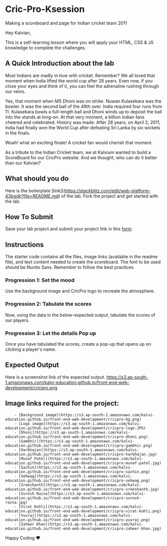 # Cric-Pro-Ksession
Making a scoreboard and page for Indian cricket team 2011


Hey Kalvian,

This is a self-learning lesson where you will apply your HTML, CSS & JS knowledge to complete the challenges.

## A Quick Introduction about the lab

Most Indians are madly in love with cricket. Remember? We all loved that moment when India lifted the world cup after 28 years. Even now, if you close your eyes and think of it, you can feel the adrenaline rushing through our veins.

Yes, that moment when MS Dhoni was on strike. Nuwan Kulasekara was the bowler. It was the second ball of the 49th over. India required four runs from 11. Kulasekara bowls a full-length ball and Dhoni winds up to deposit the ball into the stands at long-on. At that very moment, a billion Indian fans cheered and celebrated. History was made. After 28 years, on April 2, 2011, India had finally won the World Cup after defeating Sri Lanka by six wickets in the finals.

Woah! what an exciting finale! A cricket fan would cherish that moment.

As a tribute to the Indian Cricket team, we at Kalvium wanted to build a ScoreBoard for our CricPro website. And we thought, who can do it better than our Kalvian?

## What should you do

Here is the boilerplate [link]((https://stackblitz.com/edit/web-platform-43bgdk?file=README.md) of the lab. Fork the project and get started with the lab.

## How To Submit

Save your lab project and submit your project link in this [form](https://docs.google.com/forms/d/1FsIKaMGG8g_xISwHg0oGVQJpgHCXVRQGSQmpytu-b_o/viewform?usp=pp_url&entry.1483932328=CSK101-M2-L61.1).

## Instructions

The starter code contains all the files, image links (available in the readme file), and text content needed to create the scoreboard. The font to be used should be Nunito Sans. Remember to follow the best practices.

### Progression 1: Set the mood

Use the background image and CricPro logo to recreate the atmosphere.

### Progression 2: Tabulate the scores

Now, using the data in the below-expected output, tabulate the scores of our players.

### Progression 3: Let the details Pop up

Once you have tabulated the scores, create a pop-up that opens up on clicking a player's name.

## Expected Output

Here is a screenshot link of the expected output.
https://s3.ap-south-1.amazonaws.com/kalvi-education.github.io/front-end-web-development/cricpro.png

## Image links required for the project:

        - [Background image](https://s3.ap-south-1.amazonaws.com/kalvi-education.github.io/front-end-web-development/cricpro-bg.png)
        - [Logo image](https://s3.ap-south-1.amazonaws.com/kalvi-education.github.io/front-end-web-development/cricpro-logo.JPG)
        - [Dhoni](https://s3.ap-south-1.amazonaws.com/kalvi-education.github.io/front-end-web-development/cricpro-dhoni.png)
        - [Gambhir](https://s3.ap-south-1.amazonaws.com/kalvi-education.github.io/front-end-web-development/cricpro-gambhir.png)
        - [Harbhajan](https://s3.ap-south-1.amazonaws.com/kalvi-education.github.io/front-end-web-development/cricpro-harbhajan.jpg)
        - [Munaf Patel](https://s3.ap-south-1.amazonaws.com/kalvi-education.github.io/front-end-web-development/cricpro-munaf-patel.jpg)
        - [Sachin](https://s3.ap-south-1.amazonaws.com/kalvi-education.github.io/front-end-web-development/cricpro-sachin.png)
        - [Sehwag](https://s3.ap-south-1.amazonaws.com/kalvi-education.github.io/front-end-web-development/cricpro-sehwag.png)
        - [Sreeshanth](https://s3.ap-south-1.amazonaws.com/kalvi-education.github.io/front-end-web-development/cricpro-sreeshanth.jpg)
        - [Suresh Raina](https://s3.ap-south-1.amazonaws.com/kalvi-education.github.io/front-end-web-development/cricpro-suresh-raina.jpg)
        - [Virat Kohli](https://s3.ap-south-1.amazonaws.com/kalvi-education.github.io/front-end-web-development/cricpro-virat-kohli.png)
        - [Yuvraj](https://s3.ap-south-1.amazonaws.com/kalvi-education.github.io/front-end-web-development/cricpro-yuvraj.png)
        - [Zaheer Khan](https://s3.ap-south-1.amazonaws.com/kalvi-education.github.io/front-end-web-development/cricpro-zaheer-khan.jpg)

Happy Coding ❤️
